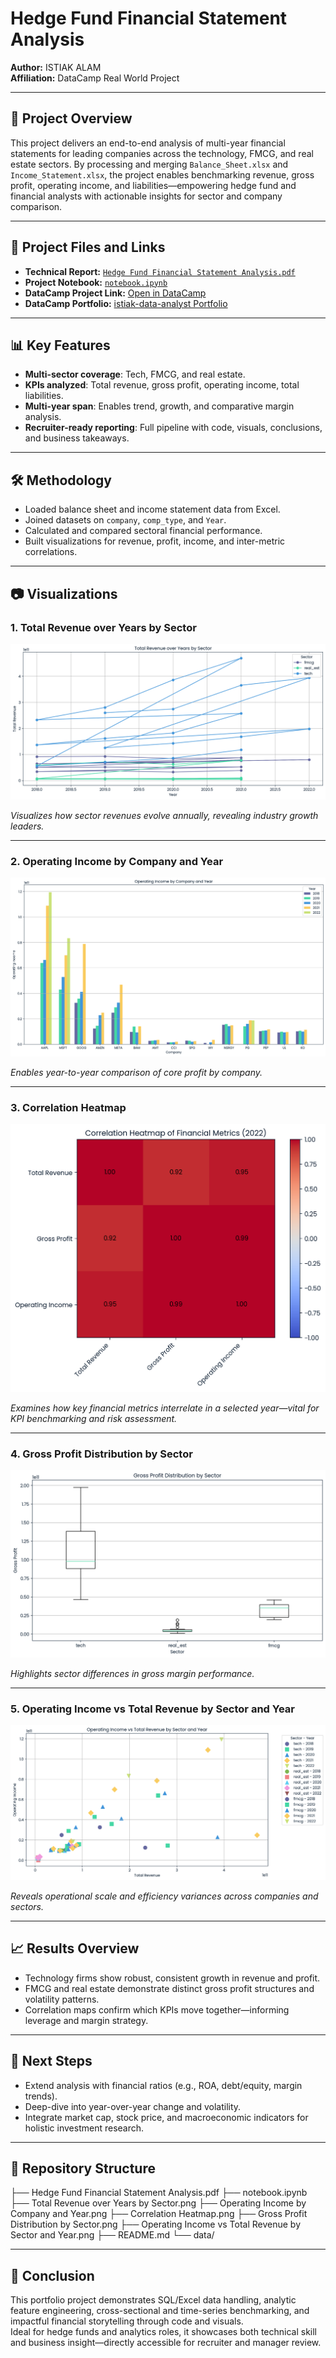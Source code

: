 # Hedge Fund Financial Statement Analysis

**Author:** ISTIAK ALAM  
**Affiliation:** DataCamp Real World Project  

---

## 📌 Project Overview

This project delivers an end-to-end analysis of multi-year financial statements for leading companies across the technology, FMCG, and real estate sectors. By processing and merging `Balance_Sheet.xlsx` and `Income_Statement.xlsx`, the project enables benchmarking revenue, gross profit, operating income, and liabilities—empowering hedge fund and financial analysts with actionable insights for sector and company comparison.

---

## 📄 Project Files and Links

- **Technical Report:** [`Hedge Fund Financial Statement Analysis.pdf`](Hedge%20Fund%20Financial%20Statement%20Analysis.pdf)
- **Project Notebook:** [`notebook.ipynb`](notebook.ipynb)
- **DataCamp Project Link:** [Open in DataCamp](https://www.datacamp.com/datalab/w/ab385912-52b6-4715-ba22-c33c57b89478/edit)
- **DataCamp Portfolio:** [istiak-data-analyst Portfolio](https://www.datacamp.com/portfolio/istiak-data-analyst)

---

## 📊 Key Features

- **Multi-sector coverage**: Tech, FMCG, and real estate.
- **KPIs analyzed**: Total revenue, gross profit, operating income, total liabilities.
- **Multi-year span**: Enables trend, growth, and comparative margin analysis.
- **Recruiter-ready reporting**: Full pipeline with code, visuals, conclusions, and business takeaways.

---

## 🛠 Methodology

- Loaded balance sheet and income statement data from Excel.
- Joined datasets on `company`, `comp_type`, and `Year`.
- Calculated and compared sectoral financial performance.
- Built visualizations for revenue, profit, income, and inter-metric correlations.

---

## 📷 Visualizations

### 1. Total Revenue over Years by Sector

![](Total%20Revenue%20over%20Years%20by%20Sector.png)

*Visualizes how sector revenues evolve annually, revealing industry growth leaders.*

---

### 2. Operating Income by Company and Year

![](Operating%20Income%20by%20Company%20and%20Year.png)

*Enables year-to-year comparison of core profit by company.*

---

### 3. Correlation Heatmap

![](Correlation%20Heatmap.png)

*Examines how key financial metrics interrelate in a selected year—vital for KPI benchmarking and risk assessment.*

---

### 4. Gross Profit Distribution by Sector

![](Gross%20Profit%20Distribution%20by%20Sector.png)

*Highlights sector differences in gross margin performance.*

---

### 5. Operating Income vs Total Revenue by Sector and Year

![](Operating%20Income%20vs%20Total%20Revenue%20by%20Sector%20and%20Year.png)

*Reveals operational scale and efficiency variances across companies and sectors.*

---

## 📈 Results Overview

- Technology firms show robust, consistent growth in revenue and profit.
- FMCG and real estate demonstrate distinct gross profit structures and volatility patterns.
- Correlation maps confirm which KPIs move together—informing leverage and margin strategy.

---

## 🚀 Next Steps

- Extend analysis with financial ratios (e.g., ROA, debt/equity, margin trends).
- Deep-dive into year-over-year change and volatility.
- Integrate market cap, stock price, and macroeconomic indicators for holistic investment research.

---

## 📂 Repository Structure

├── Hedge Fund Financial Statement Analysis.pdf
├── notebook.ipynb
├── Total Revenue over Years by Sector.png
├── Operating Income by Company and Year.png
├── Correlation Heatmap.png
├── Gross Profit Distribution by Sector.png
├── Operating Income vs Total Revenue by Sector and Year.png
├── README.md
└── data/


---

## 📝 Conclusion

This portfolio project demonstrates SQL/Excel data handling, analytic feature engineering, cross-sectional and time-series benchmarking, and impactful financial storytelling through code and visuals.  
Ideal for hedge funds and analytics roles, it showcases both technical skill and business insight—directly accessible for recruiter and manager review.


